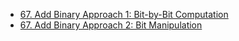 - [67. Add Binary Approach 1: Bit-by-Bit Computation](67.1.md)
- [67. Add Binary Approach 2: Bit Manipulation](67.2.md)